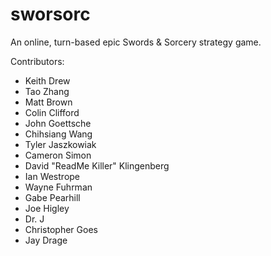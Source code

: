 sworsorc
========

An online, turn-based epic Swords & Sorcery strategy game.

Contributors:

 * Keith Drew
 * Tao Zhang
 * Matt Brown
 * Colin Clifford
 * John Goettsche
 * Chihsiang Wang
 * Tyler Jaszkowiak
 * Cameron Simon
 * David "ReadMe Killer" Klingenberg
 * Ian Westrope
 * Wayne Fuhrman
 * Gabe Pearhill
 * Joe Higley
 * Dr. J
 * Christopher Goes
 * Jay Drage
